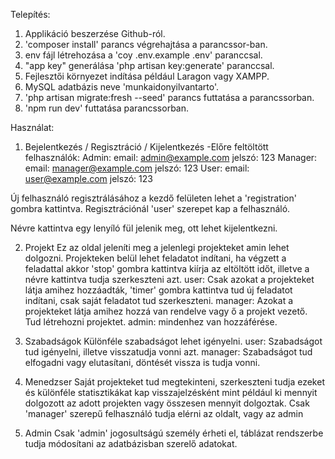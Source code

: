 Telepítés:
1. Applikáció beszerzése Github-ról.
2. 'composer install' parancs végrehajtása a parancssor-ban.
3. env fájl létrehozása a 'coy .env.example .env' paranccsal.
4. "app key" generálása 'php artisan key:generate' paranccsal.
5. Fejlesztői környezet indítása például Laragon vagy XAMPP.
6. MySQL adatbázis neve 'munkaidonyilvantarto'.
7. 'php artisan migrate:fresh --seed' parancs futtatása a parancssorban.
8. 'npm run dev' futtatása parancssorban.

Használat:
1. Bejelentkezés / Regisztráció / Kijelentkezés
	-Előre feltöltött felhasználók:
		Admin:
					email: admin@example.com
					jelszó: 123
		Manager:
					email: manager@example.com
					jelszó: 123
		User:
					email: user@example.com
					jelszó: 123

Új felhasználó regisztrálásához a kezdő felületen lehet a 'registration' gombra kattintva.
Regisztrációnál 'user' szerepet kap a felhasználó.

Névre kattintva egy lenyíló fül jelenik meg, ott lehet kijelentkezni.

2. Projekt
Ez az oldal jeleníti meg a jelenlegi projekteket amin lehet dolgozni. Projekteken belül lehet feladatot indítani, ha végzett a feladattal akkor 'stop' gombra kattintva kiírja az eltöltött időt, illetve a névre kattintva tudja szerkeszteni azt.
user: Csak azokat a projekteket látja amihez hozzáadták, 'timer' gombra kattintva tud új feladatot indítani, csak saját feladatot tud szerkeszteni.
manager: Azokat a projekteket látja amihez hozzá van rendelve vagy ő a projekt vezető. Tud létrehozni projektet.
admin: mindenhez van hozzáférése.

3. Szabadságok
Különféle szabadságot lehet igényelni.
user: Szabadságot tud igényelni, illetve visszatudja vonni azt.
manager: Szabadságot tud elfogadni vagy elutasítani, döntését vissza is tudja vonni.

4. Menedzser
Saját projekteket tud megtekinteni, szerkeszteni tudja ezeket és különféle statisztikákat kap visszajelzésként mint például ki mennyit dolgozott az adott projekten vagy összesen mennyit dolgoztak. Csak 'manager' szerepű felhasználó tudja elérni az oldalt, vagy az admin

5. Admin
Csak 'admin' jogosultságú személy érheti el, táblázat rendszerbe tudja módosítani az adatbázisban szerelő adatokat.